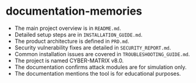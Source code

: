 # documentation-memories
- The main project overview is in `README.md`.
- Detailed setup steps are in `INSTALLATION_GUIDE.md`.
- The product architecture is defined in `PRD.md`.
- Security vulnerability fixes are detailed in `SECURITY_REPORT.md`.
- Common installation issues are covered in `TROUBLESHOOTING_GUIDE.md`.
- The project is named CYBER-MATRIX v8.0.
- The documentation confirms attack modules are for simulation only.
- The documentation mentions the tool is for educational purposes.